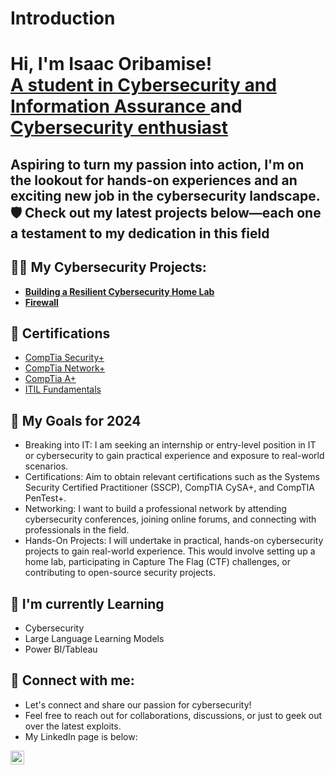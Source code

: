 # Introduction
<h1>Hi, I'm Isaac Oribamise! <br/><a href="https://github.com/IsaacOribamise">A student in Cybersecurity and Information Assurance </a> and <a href="https://www.linkedin.com/in/isaac-oribamise/">Cybersecurity enthusiast</a></h1>

<h2>Aspiring to turn my passion into action, I'm on the lookout for hands-on experiences and an exciting new job in the cybersecurity landscape. 🛡️ Check out my latest projects below—each one a testament to my dedication in this field </h2>
<h2>👨‍💻 My Cybersecurity Projects:</h2>

- <b>[Building a Resilient Cybersecurity Home Lab](https://github.com/IsaacOribamise/Building-a-Resilient-Cybersecurity-Home-Lab)</b>
- <b>[Firewall]()</b>


<h2> 📜 Certifications</h2>

- [CompTia Security+](https://www.credly.com/users/isaac-oribamise/badges)
- [CompTia Network+](https://www.credly.com/users/isaac-oribamise/badges)
- [CompTia A+](https://www.credly.com/users/isaac-oribamise/badges)
- [ITIL Fundamentals](https://www.linkedin.com/in/isaac-oribamise/)

<h2>🌱 My Goals for 2024</h2>

- Breaking into IT: I am seeking an internship or entry-level position in IT or cybersecurity to gain practical experience and exposure to real-world scenarios.
- Certifications: Aim to obtain relevant certifications such as the Systems Security Certified Practitioner (SSCP), CompTIA CySA+, and CompTIA PenTest+.
- Networking: I want to build a professional network by attending cybersecurity conferences, joining online forums, and connecting with professionals in the field.
- Hands-On Projects: I will undertake in practical, hands-on cybersecurity projects to gain real-world experience. This would involve setting up a home lab, participating in Capture The Flag (CTF) challenges, or contributing to open-source security projects.

<h2>🌱 I'm currently Learning</h2>

- Cybersecurity
- Large Language Learning Models
- Power BI/Tableau

<h2> 🤳 Connect with me:</h2>

- Let's connect and share our passion for cybersecurity!
- Feel free to reach out for collaborations, discussions, or just to geek out over the latest exploits. 
- My LinkedIn page is below:

[<img align="left" alt="RichardSaunders | LinkedIn" width="22px" src="https://cdn.jsdelivr.net/npm/simple-icons@v3/icons/linkedin.svg" />][linkedin]

[linkedin]: https://www.linkedin.com/in/isaac-oribamise/

<!--
**joshmadakor1/joshmadakor1** is a ✨ _special_ ✨ repository because its `README.md` (this file) appears on your GitHub profile.

Here are some ideas to get you started:

- 🔭 I’m currently working on ...
- 🌱 I’m currently learning ...
- 👯 I’m looking to collaborate on ...
- 🤔 I’m looking for help with ...
- 💬 Ask me about ...
- 📫 How to reach me: ...
- 😄 Pronouns: ...
- ⚡ Fun fact: ...
-->
